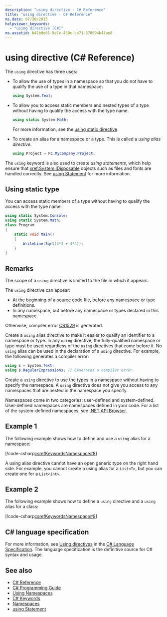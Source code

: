 ```yaml
---
description: "using directive - C# Reference"
title: "using directive - C# Reference"
ms.date: 07/20/2015
helpviewer_keywords:
  - "using directive [C#]"
ms.assetid: b42b8e61-5e7e-439c-bb71-370094b44ae8
---
```

# using directive (C# Reference)

The `using` directive has three uses:

- To allow the use of types in a namespace so that you do not have to qualify the use of a type in that namespace:

    ```csharp
    using System.Text;
    ```

- To allow you to access static members and nested types of a type without having to qualify the access with the type name.

    ```csharp
    using static System.Math;
    ```

    For more information, see the [using static directive](using-static.md).

- To create an alias for a namespace or a type. This is called a *using alias directive*.

    ```csharp
    using Project = PC.MyCompany.Project;
    ```

The `using` keyword is also used to create *using statements*, which help ensure that <xref:System.IDisposable> objects such as files and fonts are handled correctly. See [using Statement](using-statement.md) for more information.

## Using static type

You can access static members of a type without having to qualify the access with the type name:

```csharp
using static System.Console;
using static System.Math;
class Program
{
    static void Main()
    {
        WriteLine(Sqrt(3*3 + 4*4));
    }
}
```

## Remarks

The scope of a `using` directive is limited to the file in which it appears.

The `using` directive can appear:

- At the beginning of a source code file, before any namespace or type definitions.
- In any namespace, but before any namespace or types declared in this namespace.

Otherwise, compiler error [CS1529](../../misc/cs1529.md) is generated.

Create a `using` alias directive to make it easier to qualify an identifier to a namespace or type. In any `using` directive, the fully-qualified namespace or type must be used regardless of the `using` directives that come before it. No `using` alias can be used in the declaration of a `using` directive. For example, the following generates a compiler error:

```csharp
using s = System.Text;
using s.RegularExpressions; // Generates a compiler error.
```

Create a `using` directive to use the types in a namespace without having to specify the namespace. A `using` directive does not give you access to any namespaces that are nested in the namespace you specify.

Namespaces come in two categories: user-defined and system-defined. User-defined namespaces are namespaces defined in your code. For a list of the system-defined namespaces, see [.NET API Browser](../../../../api/index.md).

## Example 1

The following example shows how to define and use a `using` alias for a namespace:

[!code-csharp[csrefKeywordsNamespace#8](~/samples/snippets/csharp/VS_Snippets_VBCSharp/csrefKeywordsNamespace/CS/csrefKeywordsNamespace2.cs#8)]

A using alias directive cannot have an open generic type on the right hand side. For example, you cannot create a using alias for a `List<T>`, but you can create one for a `List<int>`.

## Example 2

The following example shows how to define a `using` directive and a `using` alias for a class:

[!code-csharp[csrefKeywordsNamespace#9](~/samples/snippets/csharp/VS_Snippets_VBCSharp/csrefKeywordsNamespace/CS/csrefKeywordsNamespace2.cs#9)]

## C# language specification

For more information, see [Using directives](~/_csharplang/spec/namespaces.md#using-directives) in the [C# Language Specification](/dotnet/csharp/language-reference/language-specification/introduction). The language specification is the definitive source for C# syntax and usage.

## See also

- [C# Reference](../index.md)
- [C# Programming Guide](../../programming-guide/index.md)
- [Using Namespaces](../../programming-guide/namespaces/using-namespaces.md)
- [C# Keywords](index.md)
- [Namespaces](../../programming-guide/namespaces/index.md)
- [using Statement](using-statement.md)
